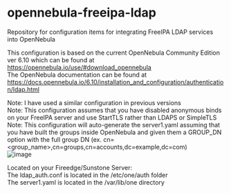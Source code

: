 # opennebula-freeipa-ldap
Repository for configuration items for integrating FreeIPA LDAP services into OpenNebula

This configuration is based on the current OpenNebula Community Edition ver 6.10 which can be found at https://opennebula.io/use/#download_opennebula  
The OpenNebula documentation can be found at https://docs.opennebula.io/6.10/installation_and_configuration/authentication/ldap.html  

Note: I have used a similar configuration in previous versions  
Note: This configuration assumes that you have disabled anonymous binds on your FreeIPA server and use StartTLS rather than LDAPS or SimpleTLS  
Note:  This configuration will auto-generate the server1.yaml assuming that you have built the groups inside OpenNebula and given them a GROUP_DN option with the full group DN (ex. cn=<group_name>,cn=groups,cn=accounts,dc=example,dc=com)  
![image](https://github.com/user-attachments/assets/2148b75c-b652-46b9-ad76-48e284aa832d)


Located on your Fireedge/Sunstone Server:  
The ldap_auth.conf is located in the /etc/one/auth folder  
The server1.yaml is located in the /var/lib/one directory  

